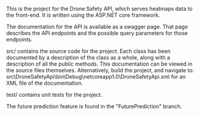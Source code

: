 This is the project for the Drone Safety API, which serves heatmaps data to the front-end.
It is written using the ASP.NET core framework.

The documentation for the API is available as a swagger page.
That page describes the API endpoints and the possible query parameters for those endpoints.

src/ contains the source code for the project.
Each class has been documented by a description of the class as a whole, along with a description of all the public methods.
This documentation can be viewed in the source files themselves.
Alternatively, build the project, and navigate to:
src\DroneSafetyApi\bin\Debug\netcoreapp1.0\DroneSafetyApi.xml
for an XML file of the documentation.

test/ contains unit tests for the project.

The future prediction feature is found in the "FuturePrediction" branch.
